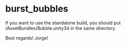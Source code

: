 burst_bubbles
=============

If you want to use the standalone build, you should put /AssetBundles/Bubble.unity3d in the same directory.

Best regards!
Jorge!
